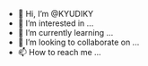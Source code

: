 - 👋 Hi, I’m @KYUDIKY
- 👀 I’m interested in ...
- 🌱 I’m currently learning ...
- 💞️ I’m looking to collaborate on ...
- 📫 How to reach me ...

<!---
KYUDIKY/KYUDIKY is a ✨ special ✨ repository because its `README.md` (this file) appears on your GitHub profile.
You can click the Preview link to take a look at your changes.
--->
